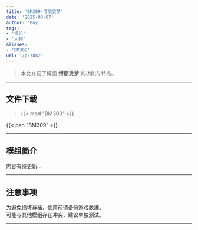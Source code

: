 ```yaml
---
title: 'BM309-博丽灵梦'
date: '2025-03-07'
author: 'Bny'
tags:
- '模组'
- '人物'
aliases:
- 'BM309'
url: '/p/788/'
---
```


> 本文介绍了模组 **博丽灵梦** 的功能与特点。

---

## 文件下载  

> {{< mod "BM309" >}}  

{{< pan "BM309" >}}  

---

## 模组简介

>  
内容有待更新...  

---

## 注意事项

>  
为避免损坏存档，使用前请备份游戏数据。  
可能与其他模组存在冲突，建议单独测试。  

---

